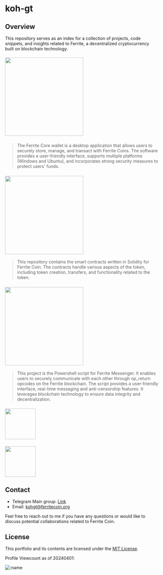 # koh-gt

## Overview
This repository serves as an index for a collection of projects, code snippets, and insights related to Ferrite, a decentralized cryptocurrency built on blockchain technology.
##### <p align=left><a href="https://github.com/koh-gt/ferrite-core/" target="_blank"><img width=256 src="https://github.com/koh-gt/ferrite-core/assets/101822992/bddf138c-659d-45cb-83ee-dbc783bffd18" /></a></p>
> The Ferrite Core wallet is a desktop application that allows users to securely store, manage, and transact with Ferrite Coins. The software provides a user-friendly interface, supports multiple platforms (Windows and Ubuntu), and incorporates strong security measures to protect users' funds.


### <a href="https://github.com/koh-gt/wrapped-ferrite/" target="_blank"><img width=256 src="https://github.com/koh-gt/koh-gt/assets/101822992/43e668a8-adce-4b86-a765-2a4bde073f9b" /></a>
> This repository contains the smart contracts written in Solidity for Ferrite Coin. The contracts handle various aspects of the token, including token creation, transfers, and functionality related to the token.

### <a href="https://github.com/koh-gt/ferritext/" target="_blank"><img width=256 src="https://github.com/koh-gt/koh-gt/assets/101822992/9d906c80-3eb1-49d3-a3e7-57fd94d0530e" /></a>
> This project is the Powershell script for Ferrite Messenger. It enables users to securely communicate with each other through op_return opcodes on the Ferrite blockchain. The script provides a user-friendly interface, real-time messaging and anti-censorship features. It leverages blockchain technology to ensure data integrity and decentralization.

### <a href="https://github.com/koh-gt/electrum-fec/" target="_blank"><img width=100 src="https://github.com/koh-gt/koh-gt/assets/101822992/8ecdcc72-0e34-446b-b8db-82c2d04fb69c" /></a>

### <a href="https://github.com/koh-gt/electrumx/" target="_blank"><img width=100 src="https://github.com/koh-gt/koh-gt/assets/101822992/8ecdcc72-0e34-446b-b8db-82c2d04fb69c" /></a>


  
## Contact

- Telegram Main group: [Link](https://t.me/ferrite_core)
- Email: [kohgt@ferritecoin.org](mailto:kohgt@ferritecoin.org)

Feel free to reach out to me if you have any questions or would like to discuss potential collaborations related to Ferrite Coin.

## License

This portfolio and its contents are licensed under the [MIT License](LICENSE).

Profile Viewcount as of 20240401:  <br>

![:name](https://count.getloli.com/get/@:koh-gt?theme=asoul)
